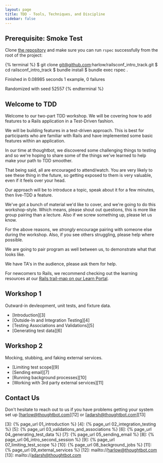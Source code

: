 ```yaml
---
layout: page
title: TDD - Tools, Techniques, and Discipline
sidebar: false
---
```


## Prerequisite: Smoke Test

Clone [the repository][2] and make sure you can run `rspec` successfully from
the root of the project:

{% terminal %}
$ git clone git@github.com:harlow/railsconf_intro_track.git
$ cd railsconf_intro_track
$ bundle install
$ bundle exec rspec
.

Finished in 0.08985 seconds
1 example, 0 failures

Randomized with seed 52557
{% endterminal %}

## Welcome to TDD

Welcome to our two-part TDD workshop. We will be covering how to add features to
a Rails application in a Test-Driven fashion.

We will be building features in a test-driven approach. This is best for
participants who are familiar with Rails and have implemented some basic
features within an application.

In our time at thoughtbot, we discovered some challenging things to testing and
so we're hoping to share some of the things we've learned to help make your path
to TDD smoother.

That being said, all are encouraged to attend/watch. You are very likely to see
these thing in the future, so getting exposed to them is very valuable, even if
it feels over your head.

Our approach will be to introduce a topic, speak about it for a few minutes,
then live-TDD a feature.

We've got a bunch of material we'd like to cover, and we're going to do this
workshop-style. Which means, please shout out questions, this is more like group
pairing than a lecture. Also if we screw something up, please let us know.

For the above reasons, we _strongly_ encourage pairing with someone else during
the workshop. Also, if you see others struggling, please help where possible.

We are going to pair program as well between us, to demonstrate what that looks
like.

We have TA's in the audience, please ask them for help.

For newcomers to Rails, we recommend checking out the learning resources at our
[Rails trail-map on our Learn Portal][1].

## Workshop 1

Outward-in devleopment, unit tests, and fixture data.

- [Introduction][3]
- [Outside-In and Integration Testing][4]
- [Testing Associations and Validations][5]
- [Generating test data][6]

## Workshop 2

Mocking, stubbing, and faking external services.

- [Limiting test scope][9]
- [Sending email][7]
- [Running background processes][10]
- [Working with 3rd party external services][11]

## Contact Us

Don't hesitate to reach out to us if you have problems getting your system set
up [harlow@thoughtbot.com][12] or [adarsh@thoughtbot.com][13]

[1]: https://learn.thoughtbot.com/rails
[2]: https://github.com/harlow/railsconf_intro_track
[3]: {% page_url 01_introduction %}
[4]: {% page_url 02_integration_testing %}
[5]: {% page_url 03_validations_and_associations %}
[6]: {% page_url 04_generating_test_data %}
[7]: {% page_url 05_sending_email %}
[8]: {% page_url 06_intro_second_session %}
[9]: {% page_url 07_limiting_test_scope %}
[10]: {% page_url 08_background_jobs %}
[11]: {% page_url 09_external_services %}
[12]: mailto://harlow@thoughtbot.com
[13]: mailto://adarsh@thoughtbot.com

